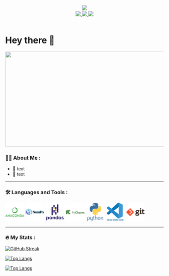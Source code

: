 <div id="header" align="center">
  <img src="https://media.giphy.com/media/dWesBcTLavkZuG35MI/giphy.gif" width="322"/>
</div>

<div id="badges" align="center">
  <a href="https://vk.com/v89539065941">
    <img src="https://img.shields.io/badge/-%D0%92%D0%9A%D0%BE%D0%BD%D1%82%D0%B0%D0%BA%D1%82%D0%B5-blue?logo=VK&logoColor=white&style=for-the-badge"/>
  </a>
    <a href="https://t.me/Log_04">
    <img src="https://img.shields.io/badge/-Telegram-blue?logo=Telegram&logoColor=white&style=for-the-badge"/>
  </a>
    </a>
    <a href="https://www.kaggle.com/log004">
    <img src="https://img.shields.io/badge/-Kaggle-blue?&style=for-the-badge"/>
</div>

<div id="badges" align="center">
  </a>
    <img src="https://komarev.com/ghpvc/?username=your-github-Bohram&style=flat-square&color=blue" alt=""/>
  </a>
</div>


<h1>
  Hey there 👋
</h1>

<div align="center">
  <img src="https://media.giphy.com/media/xT9IglugGaqF5UW4Ug/giphy.gif" width="600" height="300"/>
</div>

### :man_technologist: About Me :
- :telescope: text
- :seedling: text

---

### :hammer_and_wrench: Languages and Tools :

<div>
  <img src="https://github.com/devicons/devicon/blob/master/icons/anaconda/anaconda-original-wordmark.svg" title="anacond" **alt="anacond" width="60" height="60"/>
  <img src="https://github.com/devicons/devicon/blob/master/icons/numpy/numpy-original-wordmark.svg" title="numpy" **alt="numpy" width="60" height="60"/>
  <img src="https://github.com/devicons/devicon/blob/master/icons/pandas/pandas-original-wordmark.svg" title="pandas" **alt="pandas" width="60" height="60"/>
  <img src="https://github.com/devicons/devicon/blob/master/icons/pycharm/pycharm-plain-wordmark.svg" title="pycharm" **alt="pycharm" width="60" height="60"/>
  <img src="https://github.com/devicons/devicon/blob/master/icons/python/python-original-wordmark.svg" title="python" **alt="python" width="60" height="60"/>
  <img src="https://github.com/devicons/devicon/blob/master/icons/vscode/vscode-original-wordmark.svg" title="vscode" **alt="vscode" width="60" height="60"/>
  <img src="https://github.com/devicons/devicon/blob/master/icons/git/git-original-wordmark.svg" title="Git" **alt="Git" width="60" height="60"/>
</div>

---

### :fire: My Stats :

[![GitHub Streak](http://github-readme-streak-stats.herokuapp.com?user=Bohram&theme=dark&background=000000)](https://git.io/streak-stats)

[![Top Langs](https://github-readme-stats.vercel.app/api/top-langs/?username=Bohram)](https://github.com/anuraghazra/github-readme-stats)

[![Top Langs](https://github-readme-stats.vercel.app/api/top-langs/?username=Bohram&layout=compact&theme=vision-friendly-dark)](https://github.com/anuraghazra/github-readme-stats)
